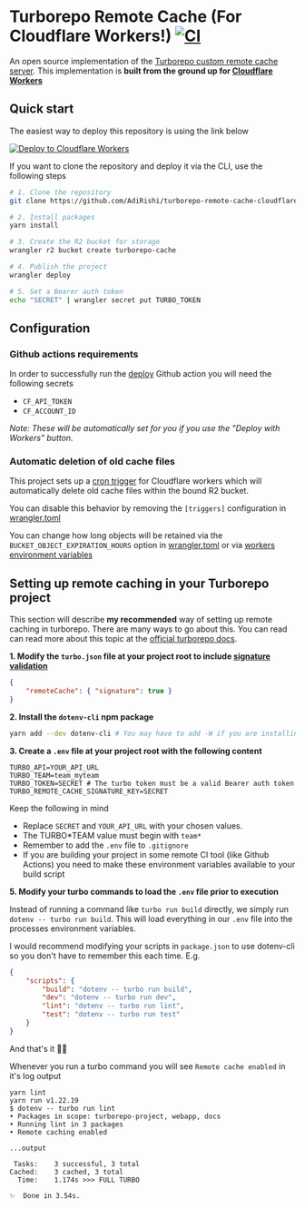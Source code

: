 # Turborepo Remote Cache (For Cloudflare Workers!) [![CI](https://github.com/AdiRishi/turborepo-remote-cache-cloudflare/actions/workflows/ci.yml/badge.svg)](https://github.com/AdiRishi/turborepo-remote-cache-cloudflare/actions/workflows/ci.yml)

An open source implementation of the [Turborepo custom remote cache server](https://turbo.build/repo/docs/core-concepts/remote-caching).
This implementation is **built from the ground up for [Cloudflare Workers](https://developers.cloudflare.com/workers/)**

## Quick start

The easiest way to deploy this repository is using the link below

[![Deploy to Cloudflare Workers](https://deploy.workers.cloudflare.com/button)](https://deploy.workers.cloudflare.com/?url=https://github.com/AdiRishi/turborepo-remote-cache-cloudflare)

If you want to clone the repository and deploy it via the CLI, use the following steps

```sh
# 1. Clone the repository
git clone https://github.com/AdiRishi/turborepo-remote-cache-cloudflare.git custom-cache

# 2. Install packages
yarn install

# 3. Create the R2 bucket for storage
wrangler r2 bucket create turborepo-cache

# 4. Publish the project
wrangler deploy

# 5. Set a Bearer auth token
echo "SECRET" | wrangler secret put TURBO_TOKEN
```

## Configuration

### Github actions requirements

In order to successfully run the [deploy](.github/workflows//deploy.yml) Github action you will need the following secrets

-   `CF_API_TOKEN`
-   `CF_ACCOUNT_ID`

_Note: These will be automatically set for you if you use the "Deploy with Workers" button._

### Automatic deletion of old cache files

This project sets up a [cron trigger](https://developers.cloudflare.com/workers/platform/triggers/cron-triggers/) for Cloudflare workers which will automatically delete old cache files within the bound R2 bucket.

You can disable this behavior by removing the `[triggers]` configuration in [wrangler.toml](./wrangler.toml)

You can change how long objects will be retained via the `BUCKET_OBJECT_EXPIRATION_HOURS` option in [wrangler.toml](./wrangler.toml) or via [workers environment variables](https://developers.cloudflare.com/workers/platform/environment-variables/)

## Setting up remote caching in your Turborepo project

This section will describe **my recommended** way of setting up remote caching in turborepo. There are many ways to go about this. You can read can read more about this topic at the [official turborepo docs](https://turbo.build/repo/docs/core-concepts/remote-caching).

**1. Modify the `turbo.json` file at your project root to include [signature validation](https://turbo.build/repo/docs/core-concepts/remote-caching#artifact-integrity-and-authenticity-verification)**

```json
{
    "remoteCache": { "signature": true }
}
```

**2. Install the `dotenv-cli` npm package**

```sh
yarn add --dev dotenv-cli # You may have to add -W if you are installing this on your workspace root
```

**3. Create a `.env` file at your project root with the following content**

```dotenv
TURBO_API=YOUR_API_URL
TURBO_TEAM=team_myteam
TURBO_TOKEN=SECRET # The turbo token must be a valid Bearer auth token
TURBO_REMOTE_CACHE_SIGNATURE_KEY=SECRET
```

Keep the following in mind

-   Replace `SECRET` and `YOUR_API_URL` with your chosen values.
-   The TURBO*TEAM value must begin with `team*`
-   Remember to add the `.env` file to `.gitignore`
-   If you are building your project in some remote CI tool (like Github Actions) you need to make these environment variables available to your build script

**5. Modify your turbo commands to load the `.env` file prior to execution**

Instead of running a command like `turbo run build` directly, we simply run `dotenv -- turbo run build`. This will load everything in our `.env` file into the processes environment variables.

I would recommend modifying your scripts in `package.json` to use dotenv-cli so you don't have to remember this each time. E.g.

```json
{
    "scripts": {
        "build": "dotenv -- turbo run build",
        "dev": "dotenv -- turbo run dev",
        "lint": "dotenv -- turbo run lint",
        "test": "dotenv -- turbo run test"
    }
}
```

And that's it 🎉🎉

Whenever you run a turbo command you will see `Remote cache enabled` in it's log output

```
yarn lint
yarn run v1.22.19
$ dotenv -- turbo run lint
• Packages in scope: turborepo-project, webapp, docs
• Running lint in 3 packages
• Remote caching enabled

...output

 Tasks:    3 successful, 3 total
Cached:    3 cached, 3 total
  Time:    1.174s >>> FULL TURBO

✨  Done in 3.54s.
```
